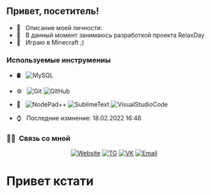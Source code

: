 <h2> Привет, посетитель! </h2>

- 👨 &nbsp; Описание моей личности:
- 🚀 &nbsp; В данный момент занимаюсь разработкой проекта RelaxDay
- 💼 &nbsp; Играю в Minecraft ;)

<h3> Используемые инструмениы </h3>

- 🛢 &nbsp;
  ![MySQL](https://img.shields.io/badge/-MySQL-333333?style=flat&logo=mysql)
- ⚙️ &nbsp;
  ![Git](https://img.shields.io/badge/-Git-333333?style=flat&logo=git)
  ![GitHub](https://img.shields.io/badge/-GitHub-333333?style=flat&logo=github)
- 🔧 &nbsp;
  ![NodePad++](https://img.shields.io/badge/-NodePad++-333333?style=flat&logo=NotePadPlusPlus)
  ![SublimeText](https://img.shields.io/badge/-SublimeText-333333?style=flat&logo=SublimeText)
  ![VisualStudioCode](https://img.shields.io/badge/-VisualStudioCode-333333?style=flat&logo=VisualStudioCode)

- ⌚ &nbsp; Последние измнение: 18.02.2022 16:48

<h3> 🤝🏻 &nbsp;Связь со мной </h3>

<p align="center">
<a href="https://atgxxl.pw"><img alt="Website" src="https://img.shields.io/badge/WebSite-atgxxl.pw-blue?style=flat-square&logo=google-chrome"></a>
<a href="https://t.me/atgxxl"><img alt="TG" src="https://img.shields.io/badge/TG-atgxxl-blue?style=flat-square&logo=telegram"></a>
<a href="https://vk.com/atgxxl/"><img alt="VK" src="https://img.shields.io/badge/VK-atgxxl-blue?style=flat-square&logo=vk"></a>
<a href="mailto:me@atgxxl.pw"><img alt="Email" src="https://img.shields.io/badge/Email-me@atgxxl.pw-blue?style=flat-square&logo=gmail"></a>

<h1> Привет кстати </h1>
